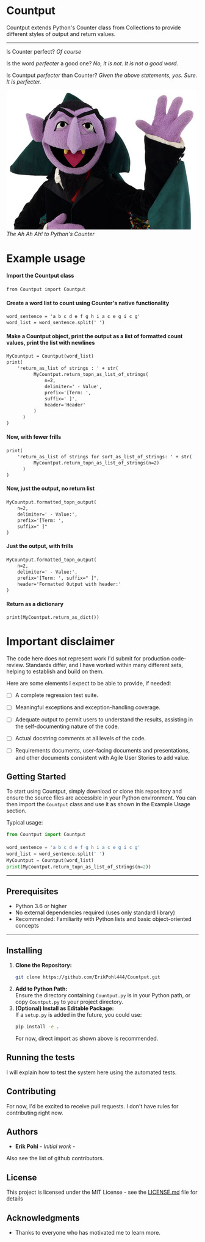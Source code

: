 # Countput 


Countput extends Python's Counter class from Collections to provide different styles of output and return values.

-------------------------------------

Is Counter perfect?  _Of course_

Is the word *perfecter* a good one?  _No, it is not.  It is not a good word._

Is Countput *perfecter* than Counter?  _Given the above statements, yes.  Sure.  It is perfecter._

![Ah Ah Ah!](https://github.com/ErikPohl-Lot49-Projects/Erik-Pohl-Repo/blob/master/media/count.jpg "Ah Ah Ah!")
*The Ah Ah Ah! to Python's Counter*



# Example usage

#### Import the Countput class
```
from Countput import Countput
```

#### Create a word list to count using Counter's native functionality
```
word_sentence = 'a b c d e f g h i a c e g i c g'
word_list = word_sentence.split(' ')
```

#### Make a Countput object, print the output as a list of formatted count values, print the list with newlines
````
MyCountput = Countput(word_list)
print(
    'return_as_list of strings : ' + str(
          MyCountput.return_topn_as_list_of_strings(
              n=2,
              delimiter=' - Value',
              prefix='[Term: ',
              suffix=' ]',
              header='Header'
          )
      )
)
````

#### Now, with fewer frills
````
print(
    'return_as_list of strings for sort_as_list_of_strings: ' + str(
          MyCountput.return_topn_as_list_of_strings(n=2)
      )
)
````

#### Now, just the output, no return list
````
MyCountput.formatted_topn_output(
    n=2,
    delimiter=' - Value:',
    prefix='[Term: ',
    suffix=" ]"
)
````

#### Just the output, with frills
````
MyCountput.formatted_topn_output(
    n=2,
    delimiter=' - Value:',
    prefix='[Term: ', suffix=" ]",
    header='Formatted Output with header:'
)
````

#### Return as a dictionary
````
print(MyCountput.return_as_dict())
````


# Important disclaimer

The code here does not represent work I'd submit for production code-review.  Standards differ, and I have worked within many different
sets, helping to establish and build on them.

Here are some elements I expect to be able to provide, if needed:

- [ ] A complete regression test suite.
- [ ] Meaningful exceptions and exception-handling coverage.
- [ ] Adequate output to permit users to understand the results, assisting in the self-documenting nature of the code.
- [ ] Actual docstring comments at all levels of the code.
- [ ] Requirements documents, user-facing documents and presentations, and other documents consistent with Agile User Stories to add value.


## Getting Started

To start using Countput, simply download or clone this repository and ensure the source files are accessible in your Python environment. You can then import the `Countput` class and use it as shown in the Example Usage section.

Typical usage:
```python
from Countput import Countput

word_sentence = 'a b c d e f g h i a c e g i c g'
word_list = word_sentence.split(' ')
MyCountput = Countput(word_list)
print(MyCountput.return_topn_as_list_of_strings(n=2))
```

---

## Prerequisites

- Python 3.6 or higher
- No external dependencies required (uses only standard library)
- Recommended: Familiarity with Python lists and basic object-oriented concepts

---

## Installing

1. **Clone the Repository:**  
   ```bash
   git clone https://github.com/ErikPohl444/Countput.git
   ```
2. **Add to Python Path:**  
   Ensure the directory containing `Countput.py` is in your Python path, or copy `Countput.py` to your project directory.
3. **(Optional) Install as Editable Package:**  
   If a `setup.py` is added in the future, you could use:  
   ```bash
   pip install -e .
   ```
   For now, direct import as shown above is recommended.

## Running the tests

I will explain how to test the system here using the automated tests.

## Contributing

For now, I'd be excited to receive pull requests.  I don't have rules for contributing right now.

## Authors

* **Erik Pohl** - *Initial work* - 

Also see the list of github contributors.

## License

This project is licensed under the MIT License - see the [LICENSE.md](LICENSE.md) file for details

## Acknowledgments

* Thanks to everyone who has motivated me to learn more.
